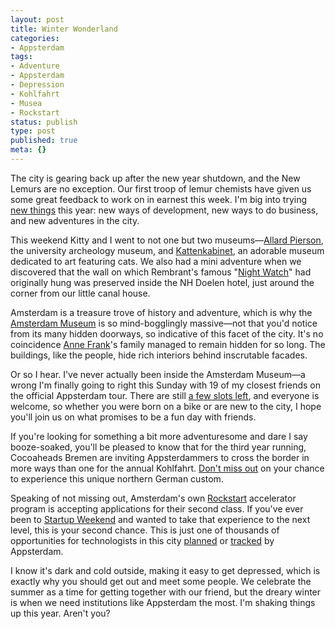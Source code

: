 ```yaml
---
layout: post
title: Winter Wonderland
categories:
- Appsterdam
tags:
- Adventure
- Appsterdam
- Depression
- Kohlfahrt
- Musea
- Rockstart
status: publish
type: post
published: true
meta: {}
---
```

The city is gearing back up after the new year shutdown, and the New Lemurs are no exception. Our first troop of lemur chemists have given us some great feedback to work on in earnest this week. I'm big into trying <a href="http://mur.mu.rs/?p=580">new things</a> this year: new ways of development, new ways to do business, and new adventures in the city.

This weekend Kitty and I went to not one but two museums—<a href="http://allardpiersonmuseum.nl/english/">Allard Pierson</a>, the university archeology museum, and <a href="http://www.kattenkabinet.nl/index.php?lang=en">Kattenkabinet</a>, an adorable museum dedicated to art featuring cats. We also had a mini adventure when we discovered that the wall on which Rembrant's famous "<a href="http://en.wikipedia.org/wiki/The_Night_Watch">Night Watch</a>" had originally hung was preserved inside the NH Doelen hotel, just around the corner from our little canal house.

Amsterdam is a treasure trove of history and adventure, which is why the <a href="http://www.amsterdammuseum.nl/en">Amsterdam Museum</a> is so mind-bogglingly massive—not that you'd notice from its many hidden doorways, so indicative of this facet of the city. It's no coincidence <a href="http://www.annefrank.org">Anne Frank</a>'s family managed to remain hidden for so long. The buildings, like the people, hide rich interiors behind inscrutable facades.

Or so I hear. I've never actually been inside the Amsterdam Museum—a wrong I'm finally going to right this Sunday with 19 of my closest friends on the official Appsterdam tour. There are still <a href="http://meetup.appsterdam.rs/events/87026352/">a few slots left</a>, and everyone is welcome, so whether you were born on a bike or are new to the city, I hope you'll join us on what promises to be a fun day with friends.

If you're looking for something a bit more adventuresome and dare I say booze-soaked, you'll be pleased to know that for the third year running, Cocoaheads Bremen are inviting Appsterdammers to cross the border in more ways than one for the annual Kohlfahrt. <a href="http://meetup.appsterdam.rs/events/99446672/">Don't miss out</a> on your chance to experience this unique northern German custom.

Speaking of not missing out, Amsterdam's own <a href="http://rockstart.com">Rockstart</a> accelerator program is accepting applications for their second class. If you've ever been to <a href="http://startupweekend.org">Startup Weekend</a> and wanted to take that experience to the next level, this is your second chance. This is just one of thousands of opportunities for technologists in this city <a href="http://meetup.appsterdam.rs">planned</a> or <a href="http://appsterdam.rs/events">tracked</a> by Appsterdam.

I know it's dark and cold outside, making it easy to get depressed, which is exactly why you should get out and meet some people. We celebrate the summer as a time for getting together with our friend, but the dreary winter is when we need institutions like Appsterdam the most. I'm shaking things up this year. Aren't you?
